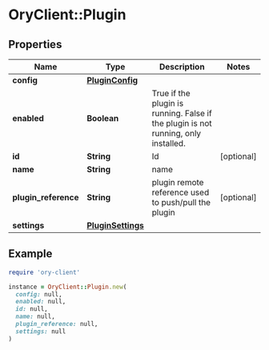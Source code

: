 # OryClient::Plugin

## Properties

| Name | Type | Description | Notes |
| ---- | ---- | ----------- | ----- |
| **config** | [**PluginConfig**](PluginConfig.md) |  |  |
| **enabled** | **Boolean** | True if the plugin is running. False if the plugin is not running, only installed. |  |
| **id** | **String** | Id | [optional] |
| **name** | **String** | name |  |
| **plugin_reference** | **String** | plugin remote reference used to push/pull the plugin | [optional] |
| **settings** | [**PluginSettings**](PluginSettings.md) |  |  |

## Example

```ruby
require 'ory-client'

instance = OryClient::Plugin.new(
  config: null,
  enabled: null,
  id: null,
  name: null,
  plugin_reference: null,
  settings: null
)
```

